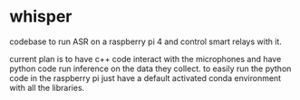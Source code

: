 # whisper
codebase to run ASR on a raspberry pi 4 and control smart relays with it.

current plan is to have c++ code interact with the microphones and have python code run inference on the data they collect.
to easily run the python code in the raspberry pi just have a default activated conda environment with all the libraries.